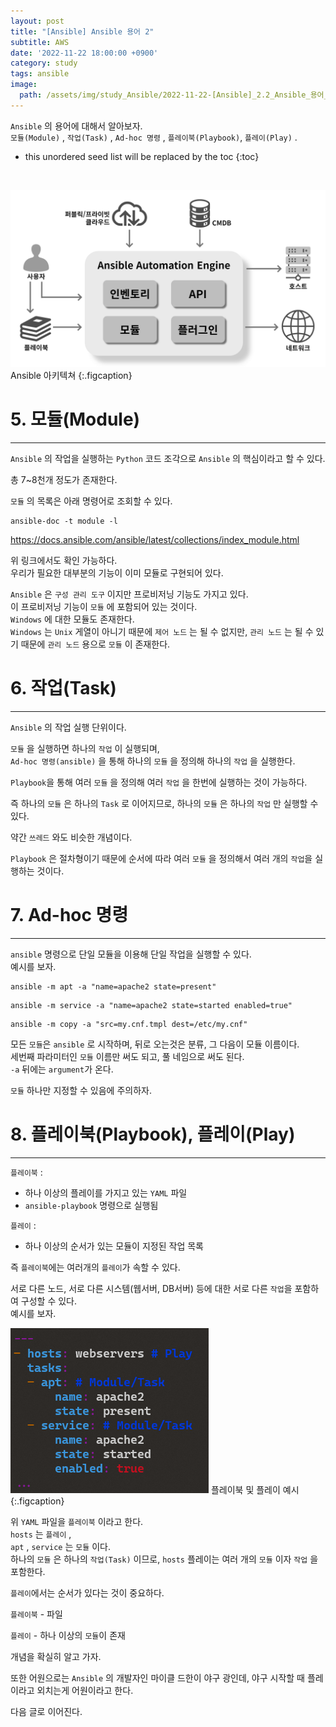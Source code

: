 ```yaml
---
layout: post
title: "[Ansible] Ansible 용어 2"
subtitle: AWS
date: '2022-11-22 18:00:00 +0900'
category: study
tags: ansible
image:
  path: /assets/img/study_Ansible/2022-11-22-[Ansible]_2.2_Ansible_용어_2/logo.png
---
```


`Ansible` 의 용어에 대해서 알아보자.<br>
`모듈(Module)` , `작업(Task)` , `Ad-hoc 명령` , `플레이북(Playbook)`, `플레이(Play)` .

<!--more-->

* this unordered seed list will be replaced by the toc
{:toc}

<br>

![1](/assets/img/study_Ansible/2022-11-22-[Ansible]_Ansible_개요/1.png)
Ansible 아키텍쳐
{:.figcaption}

# 5. 모듈(Module)
---

`Ansible` 의 작업을 실행하는 `Python` 코드 조각으로 `Ansible` 의 핵심이라고 할 수 있다.

총 7~8천개 정도가 존재한다.

`모듈` 의 목록은 아래 명령어로 조회할 수 있다.

```Shell
ansible-doc -t module -l
```

https://docs.ansible.com/ansible/latest/collections/index_module.html

위 링크에서도 확인 가능하다.<br>
우리가 필요한 대부분의 기능이 이미 모듈로 구현되어 있다.

`Ansible` 은 `구성 관리 도구` 이지만 프로비저닝 기능도 가지고 있다.<br>
이 프로비저닝 기능이 `모듈` 에 포함되어 있는 것이다.<br>
`Windows` 에 대한 모듈도 존재한다.<br>
`Windows` 는 `Unix` 게열이 아니기 때문에 `제어 노드` 는 될 수 없지만, `관리 노드` 는 될 수 있기 때문에 `관리 노드` 용으로 `모듈` 이 존재한다.

# 6. 작업(Task)
---

`Ansible` 의 작업 실행 단위이다.

`모듈` 을 실행하면 하나의 `작업` 이 실행되며,<br>
`Ad-hoc 명령(ansible)` 을 통해 하나의 `모듈` 을 정의해 하나의 `작업` 을 실행한다.

`Playbook`을 통해 여러 `모듈` 을 정의해 여러 `작업` 을 한번에 실행하는 것이 가능하다.

즉 하나의 `모듈` 은 하나의 `Task` 로 이어지므로, 하나의 `모듈` 은 하나의 `작업` 만 실행할 수 있다.

약간 `쓰레드` 와도 비슷한 개념이다.

`Playbook` 은 절차형이기 때문에 순서에 따라 여러 `모듈` 을 정의해서 여러 개의 `작업`을 실행하는 것이다.

# 7. Ad-hoc 명령
---

`ansible` 명령으로 단일 모듈을 이용해 단일 작업을 실행할 수 있다.<br>
예시를 보자.<br>

```shell
ansible -m apt -a "name=apache2 state=present"
```
```shell
ansible -m service -a "name=apache2 state=started enabled=true"
```
```shell
ansible -m copy -a "src=my.cnf.tmpl dest=/etc/my.cnf"
```

모든 `모듈`은 `ansible` 로 시작하며, 뒤로 오는것은 분류, 그 다음이 모듈 이름이다.<br>
세번째 파라미터인 `모듈` 이름만 써도 되고, 풀 네임으로 써도 된다.<br>
`-a` 뒤에는 `argument`가 온다.

`모듈` 하나만 지정할 수 있음에 주의하자.

# 8. 플레이북(Playbook), 플레이(Play)
---

`플레이북` :
* 하나 이상의 플레이를 가지고 있는 `YAML` 파일
* `ansible-playbook` 명령으로 실행됨

`플레이` : 
* 하나 이상의 순서가 있는 모듈이 지정된 작업 목록

즉 `플레이북`에는 여러개의 `플레이`가 속할 수 있다.

서로 다른 노드, 서로 다른 시스템(웹서버, DB서버) 등에 대한 서로 다른 `작업`을 포함하여 구성할 수 있다.<br>
예시를 보자.<br>

![1](/assets/img/study_Ansible/2022-11-22-[Ansible]_2.2_Ansible_용어_2/1.png)
플레이북 및 플레이 예시
{:.figcaption}

위 `YAML` 파일을 `플레이북` 이라고 한다.<br>
`hosts` 는 `플레이` ,<br>
`apt` , `service` 는 `모듈` 이다.<br>
하나의 `모듈` 은 하나의 `작업(Task)` 이므로, `hosts` 플레이는 여러 개의 `모듈` 이자 `작업` 을 포함한다.

`플레이`에서는 순서가 있다는 것이 중요하다.

`플레이북` - 파일

`플레이` - 하나 이상의 `모듈`이 존재

개념을 확실히 알고 가자.

또한 어원으로는 `Ansible` 의 개발자인 마이클 드한이 야구 광인데, 야구 시작할 때 플레이라고 외치는게 어원이라고 한다.

다음 글로 이어진다.